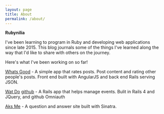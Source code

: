 ```yaml
---
layout: page
title: About
permalink: /about/
---
```


**Rubynilia**

I've been learning to program in Ruby and developing web applications since late 2015. This blog journals some of the things I've learned along the way that I'd like to share with others on the journey.

Here's what I've been working on so far!

[Whats Good](https://github.com/davdkm/whats-good) - A simple app that rates posts. Post content and rating other people's posts. Front end built with AngularJS and back end Rails serving JSON.

[Wat Do](http://wat-do-app.herokuapp.com/) [github](https://github.com/davdkm/wat-do) - A Rails app that helps manage events. Bulit in Rails 4 and JQuery, and github Omniauth

[Aks Me](https://github.com/davdkm/aks-me) - A question and answer site built with Sinatra.
